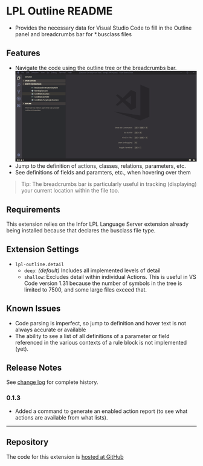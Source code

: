 # LPL Outline README

* Provides the necessary data for Visual Studio Code to fill in the Outline panel and breadcrumbs bar for *.busclass files

## Features

* Navigate the code using the outline tree or the breadcrumbs bar.
![Outlining and Breadcrumb](images/lpl-outline.gif)
* Jump to the definition of actions, classes, relations, parameters, etc.
* See definitions of fields and paramters, etc., when hovering over them 

> Tip: The breadcrumbs bar is particularly useful in tracking (displaying) your current location within the file too.

## Requirements	
 
 This extension relies on the Infor LPL Language Server extension already being installed because that declares the busclass file type.

## Extension Settings

* `lpl-outline.detail`
   * `deep`: *(default)* Includes all implemented levels of detail
   * `shallow`: Excludes detail within individual Actions. This is useful in VS Code version 1.31 because the number of symbols in the tree is limited to 7500, and some large files exceed that.

## Known Issues

* Code parsing is imperfect, so jump to definition and hover text is not always accurate or available
* The ability to see a list of all definitions of a parameter or field referenced in the various contexts of a rule block is not implemented (yet).

## Release Notes

See [change log](CHANGELOG.md) for complete history.

### 0.1.3
- Added a command to generate an enabled action report (to see what actions are available from what lists).

-----------------------------------------------------------------------------------------------------------

## Repository

The code for this extension is [hosted at GitHub](https://github.com/bluemonkmn/lpl-outline)
